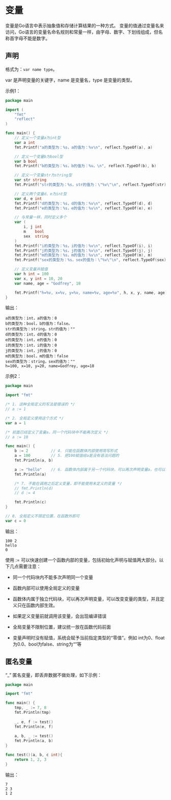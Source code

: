 # 变量

变量是Go语言中表示抽象值和存储计算结果的一种方式。
变量的值通过变量名来访问，Go语言的变量名命名规则和常量一样，由字母、数字、下划线组成，但名称首字母不能是数字。

## 声明
格式为：`var name type`。

var 是声明变量的关键字，name 是变量名，type 是变量的类型。

示例1：
```go
package main

import (
	"fmt"
	"reflect"
)

func main() {
	// 定义一个变量a为int型
	var a int
	fmt.Printf("a的类型为：%s，a的值为：%v\n", reflect.TypeOf(a), a)

	// 定义一个变量b为bool型
	var b bool
	fmt.Printf("b的类型为：%s，b的值为：%v。\n", reflect.TypeOf(b), b)

	// 定义一个变量str为string型
	var str string
	fmt.Printf("str的类型为：%s，str的值为：\"%v\"\n", reflect.TypeOf(str), str)

	// 定义两个变量d、e为int型
	var d, e int
	fmt.Printf("d的类型为：%s，d的值为：%v\n", reflect.TypeOf(d), d)
	fmt.Printf("e的类型为：%s，e的值为：%v\n", reflect.TypeOf(e), e)

	// 与常量一样，同时定义多个
	var (
		i, j int
		m    bool
		sex  string
	)
	fmt.Printf("i的类型为：%s，i的值为：%v\n", reflect.TypeOf(i), i)
	fmt.Printf("j的类型为：%s，j的值为：%v\n", reflect.TypeOf(j), j)
	fmt.Printf("m的类型为：%s，m的值为：%v\n", reflect.TypeOf(m), m)
	fmt.Printf("sex的类型为：%s，sex的值为：\"%v\"\n", reflect.TypeOf(sex), sex)

	// 定义变量并赋值
	var h int = 100
	var x, y int = 10, 20
	var name, age = "Godfrey", 18

	fmt.Printf("h=%v, x=%v, y=%v, name=%v, age=%v", h, x, y, name, age)
}
```
输出：
```text
a的类型为：int，a的值为：0
b的类型为：bool，b的值为：false。
str的类型为：string，str的值为：""
d的类型为：int，d的值为：0
e的类型为：int，e的值为：0
i的类型为：int，i的值为：0
j的类型为：int，j的值为：0
m的类型为：bool，m的值为：false
sex的类型为：string，sex的值为：""
h=100, x=10, y=20, name=Godfrey, age=18
```

示例2：
```go
package main

import "fmt"

/* 1. 这种全局定义的写法是错误的 */
// a := 1

/* 2. 全局定义使用这个方式 */
var a = 1

/* 前面已经定义了变量a，同一个代码块中不能再次定义 */
// a := 10

func main() {
	b := 2          // 4. 只能在函数体内部使用简写形式
	a = 100         // 5. 把100赋值给a是没有语法问题的
	fmt.Println(a, b)

	a := "hello"    // 6. 函数体内部属于另一个代码块，可以再次声明变量a，也可以改变变量类型
	fmt.Println(a)

	/* 7. 不能在调用之后定义变量，即不能使用未定义的变量 */
	// fmt.Println(d)
	// d := 4

	fmt.Println(c)
}

// 8. 全局定义不限定位置，在函数外即可
var c = 0
```
输出：
```text
100 2
hello
0
```

使用 := 可以快速创建一个函数内部的变量，包括初始化声明与赋值两大部分。以下几点需要注意：

* 同一个代码块内不能多次声明同一个变量

* 函数内部可以使用全局定义的变量

* 函数体内属于独立代码块，可以再次声明变量，可以改变变量的类型，并且定义只在函数内部生效。

* 如果定义变量前就调用该变量，会出现编译错误

* 全局变量不限制位置，建议统一放在函数代码前面

* 变量声明时没有赋值，系统会赋予当前指定类型的“零值”。例如 int为0、float为0.0、bool为false、string为“”等


## 匿名变量

“_” 匿名变量，即丢弃数据不做处理，如下示例：

```go
package main

import "fmt"

func main() {
    tmp, _ := 7, 8
    fmt.Println(tmp)
    
    _, e, f := test()
    fmt.Println(e, f)
    
    a, b, _ := test()
    fmt.Println(a, b)
}

func test()(a, b, c int){
    return 1, 2, 3
}
```
输出：
```text
7
2 3
1 2
```
